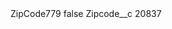 <?xml version="1.0" encoding="UTF-8"?>
<CustomMetadata xmlns="http://soap.sforce.com/2006/04/metadata" xmlns:xsi="http://www.w3.org/2001/XMLSchema-instance" xmlns:xsd="http://www.w3.org/2001/XMLSchema">
    <label>ZipCode779</label>
    <protected>false</protected>
    <values>
        <field>Zipcode__c</field>
        <value xsi:type="xsd:string">20837</value>
    </values>
</CustomMetadata>
